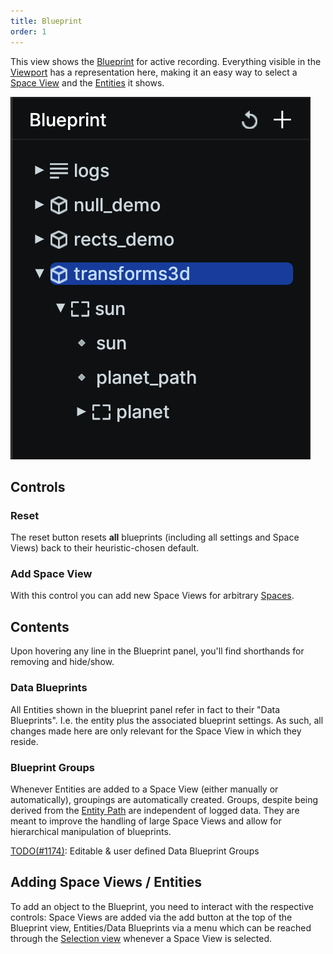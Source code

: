 ```yaml
---
title: Blueprint
order: 1
---
```


This view shows the [Blueprint](reference/concepts/blueprints.md) for active recording.
Everything visible in the [Viewport](reference/viewer/viewport) has a representation here,
making it an easy way to select a [Space View](concepts/spaces) and the [Entities](concepts/entity-component) it shows.

![blueprint view](/docs-media/blueprint-view.png)

Controls
--------
### Reset
The reset button resets **all** blueprints (including all settings and Space Views) back
to their heuristic-chosen default.

### Add Space View
With this control you can add new Space Views for arbitrary [Spaces](concepts/spaces.md).

Contents
--------
Upon hovering any line in the Blueprint panel, you'll find shorthands for removing and hide/show.
### Data Blueprints
All Entities shown in the blueprint panel refer in fact to their "Data Blueprints".
I.e. the entity plus the associated blueprint settings.
As such, all changes made here are only relevant for the Space View in which they reside.

### Blueprint Groups
Whenever Entities are added to a Space View (either manually or automatically), groupings
are automatically created.
Groups, despite being derived from the [Entity Path](concepts/entity-path.md) are independent of logged data.
They are meant to improve the handling of large Space Views and allow for hierarchical manipulation
of blueprints.

[TODO(#1174)](https://github.com/rerun-io/rerun/issues/1174): Editable & user defined Data Blueprint Groups

Adding Space Views / Entities
-----------------------------
To add an object to the Blueprint, you need to interact with the respective controls:
Space Views are added via the add button at the top of the Blueprint view,
Entities/Data Blueprints via a menu which can be reached through the [Selection view](reference/viewer/selection)
whenever a Space View is selected.
